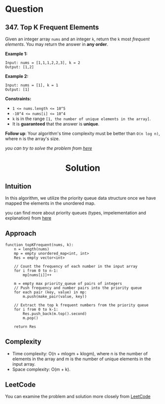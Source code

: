 # Question
## 347. Top K Frequent Elements

Given an integer array `nums` and an integer `k`, return the `k` most *frequent elements*. You may return the answer in **any order**.

**Example 1:**<br/>
```
Input: nums = [1,1,1,2,2,3], k = 2
Output: [1,2]
```
**Example 2:**<br/>
```
Input: nums = [1], k = 1
Output: [1]
```

**Constraints:**
- `1 <= nums.length <= 10^5`
- `-10^4 <= nums[i] <= 10^4`
- `k` is in the range `[1, the number of unique elements in the array]`.
- It is **guaranteed** that the answer is **unique**.
 

**Follow up**: Your algorithm's time complexity must be better than `O(n log n)`, where n is the array's size.

*you can try to solve the problem from [here](https://leetcode.com/problems/top-k-frequent-elements/description/)*

<h1 align="center">Solution</h1>



## Intuition
In this algorithm, we utilize the priority queue data structure once we have mapped the elements in the unordered map.

you can find more about priority queues (types, impelementation and explanation) from [here](https://github.com/Mohamed-Khalifa12/algorithms-and-data-structures/tree/main/Heap%20Sort)

## Approach
```
function topKFrequent(nums, k):
    n = length(nums)
    mp = empty unordered_map<int, int>
    Res = empty vector<int>

    // Count the frequency of each number in the input array
    for i from 0 to n-1:
        mp[nums[i]]++

    m = empty max priority_queue of pairs of integers
    // Push frequency and number pairs into the priority queue
    for each pair (key, value) in mp:
        m.push(make_pair(value, key))

    // Extract the top k frequent numbers from the priority queue
    for i from 0 to k-1:
        Res.push_back(m.top().second)
        m.pop()

    return Res
```

## Complexity
- Time complexity: O(n + mlogm + klogm),  where n is the number of elements in the array and  m is the number of unique elements in the input array.
- Space complexity: O(m + k).

## LeetCode
You can examine the problem and solution more closely from [LeetCode](https://leetcode.com/problems/top-k-frequent-elements/solutions/3553211/easy-cpp-solution-with-pseudocode/)
